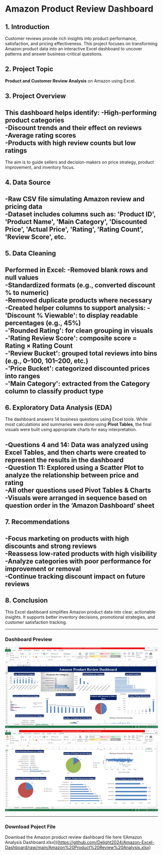 # Amazon Product Review Dashboard

## 1. Introduction
Customer reviews provide rich insights into product performance, satisfaction, and pricing effectiveness. This project focuses on transforming Amazon product data into an interactive Excel dashboard to uncover patterns and answer business-critical questions.

## 2. Project Topic
**Product and Customer Review Analysis** on Amazon using Excel.

## 3. Project Overview
This dashboard helps identify:
-High-performing product categories  
-Discount trends and their effect on reviews  
-Average rating scores  
-Products with high review counts but low ratings
-

The aim is to guide sellers and decision-makers on price strategy, product improvement, and inventory focus.

## 4. Data Source
-Raw CSV file simulating Amazon review and pricing data  
-Dataset includes columns such as:
'Product ID', 'Product Name', 'Main Category', 'Discounted Price', 'Actual Price', 'Rating', 'Rating Count', 'Review Score', etc.
-

## 5. Data Cleaning
Performed in Excel:
-Removed blank rows and null values  
-Standardized formats (e.g., converted discount % to numeric)  
-Removed duplicate products where necessary  
-Created helper columns to support analysis:
  -'Discount % Viewable': to display readable percentages (e.g., 45%)  
  -'Rounded Rating': for clean grouping in visuals  
  -'Rating Review Score': composite score = Rating × Rating Count  
  -'Review Bucket': grouped total reviews into bins (e.g., 0–100, 101–200, etc.)  
  -'Price Bucket': categorized discounted prices into ranges  
  -'Main Category': extracted from the **Category** column to classify product type
  -

## 6. Exploratory Data Analysis (EDA)
The dashboard answers 14 business questions using Excel tools. While most calculations and summaries were done using **Pivot Tables**, the final visuals were built using appropriate charts for easy interpretation.

-Questions **4 and 14**: Data was analyzed using **Excel Tables**, and then **charts were created** to represent the results in the dashboard  
-Question **11**: Explored using a **Scatter Plot** to analyze the relationship between price and rating  
-All other questions used **Pivot Tables & Charts**  
-Visuals were arranged in sequence based on question order in the **‘Amazon Dashboard’** sheet
-

## 7. Recommendations
-Focus marketing on products with high discounts and strong reviews  
-Reassess low-rated products with high visibility  
-Analyze categories with poor performance for improvement or removal  
-Continue tracking discount impact on future reviews
-

## 8. Conclusion
This Excel dashboard simplifies Amazon product data into clear, actionable insights. It supports better inventory decisions, promotional strategies, and customer satisfaction tracking.

---

### Dashboard Preview
![Amazon Dashboard Page 1](Amazon%20Dashboard%20I.png)
![Amazon Dashboard Page 2](Amazon%20Dashboard%20II.png)

---

### Download Poject File
Download the Amazon product review dashboard file here
![Amazon Analysis Dashboard.xlsx]((https://github.com/Delight2024/Amazon-Excel-Dashboard/raw/main/Amazon%20Product%20Review%20Analysis.xlsx)

